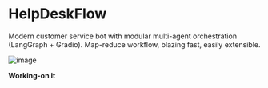 # HelpDeskFlow
Modern customer service bot with modular multi-agent orchestration (LangGraph + Gradio). Map-reduce workflow, blazing fast, easily extensible.

![image](https://github.com/user-attachments/assets/9cb92dc7-0b54-4447-8fcc-0b29aaccc323)

**Working-on it**
